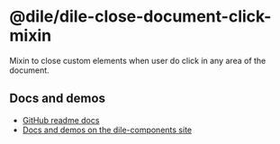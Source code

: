 # @dile/dile-close-document-click-mixin

Mixin to close custom elements when user do click in any area of the document.

## Docs and demos

- [GitHub readme docs](https://github.com/Polydile/dile-components/blob/master/site/pages/mixins/dile-close-document-click-mixin.rocket.md)
- [Docs and demos on the dile-components site](https://dile-components.polydile.com/mixins/dile-close-document-click-mixin/)
